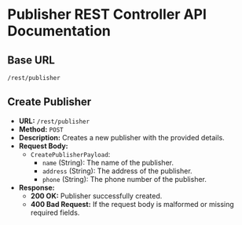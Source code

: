 # Publisher REST Controller API Documentation

## Base URL

`/rest/publisher`

## Create Publisher

- **URL:** `/rest/publisher`
- **Method:** `POST`
- **Description:** Creates a new publisher with the provided details.
- **Request Body:**
    - `CreatePublisherPayload`:
        - `name` (String): The name of the publisher.
        - `address` (String): The address of the publisher.
        - `phone` (String): The phone number of the publisher.
- **Response:**
    - **200 OK:** Publisher successfully created.
    - **400 Bad Request:** If the request body is malformed or missing required fields.

